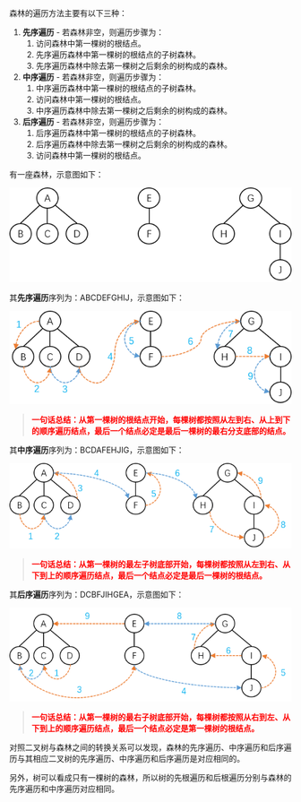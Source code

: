 森林的遍历方法主要有以下三种：

1. **先序遍历** - 若森林非空，则遍历步骤为：
   1. 访问森林中第一棵树的根结点。
   2. 先序遍历森林中第一棵树的根结点的子树森林。
   3. 先序遍历森林中除去第一棵树之后剩余的树构成的森林。
2. **中序遍历** - 若森林非空，则遍历步骤为：
   1. 中序遍历森林中第一棵树的根结点的子树森林。
   2. 访问森林中第一棵树的根结点。
   3. 中序遍历森林中除去第一棵树之后剩余的树构成的森林。
3. **后序遍历** - 若森林非空，则遍历步骤为：
   1. 后序遍历森林中第一棵树的根结点的子树森林。
   2. 后序遍历森林中除去第一棵树之后剩余的树构成的森林。
   3. 访问森林中第一棵树的根结点。

有一座森林，示意图如下：

![](./images/森林的遍历.png)

其**先序遍历**序列为：ABCDEFGHIJ，示意图如下：

![](./images/森林的先序遍历.png)

> **<font color="red">一句话总结：从第一棵树的根结点开始，每棵树都按照从左到右、从上到下的顺序遍历结点，最后一个结点必定是最后一棵树的最右分支底部的结点。</font>**

其**中序遍历**序列为：BCDAFEHJIG，示意图如下：

![](./images/森林的中序遍历.png)

> **<font color="red">一句话总结：从第一棵树的最左子树底部开始，每棵树都按照从左到右、从下到上的顺序遍历结点，最后一个结点必定是最后一棵树的根结点。</font>**

其**后序遍历**序列为：DCBFJIHGEA，示意图如下：

![](./images/森林的后序遍历.png)

> **<font color="red">一句话总结：从第一棵树的最右子树底部开始，每棵树都按照从右到左、从下到上的顺序遍历结点，最后一个结点必定是第一棵树的根结点。</font>**

对照二叉树与森林之间的转换关系可以发现，森林的先序遍历、中序遍历和后序遍历与其相应二叉树的先序遍历、中序遍历和后序遍历是对应相同的。

另外，树可以看成只有一棵树的森林，所以树的先根遍历和后根遍历分别与森林的先序遍历和中序遍历对应相同。